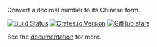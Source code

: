 Convert a decimal number to its Chinese form.

[![Build Status](https://travis-ci.org/lilydjwg/chinese-num.svg)](https://travis-ci.org/lilydjwg/chinese-num)
[![Crates.io Version](https://img.shields.io/crates/v/chinese-num.svg)](https://crates.io/crates/chinese-num)
[![GitHub stars](https://img.shields.io/github/stars/lilydjwg/chinese-num.svg?style=social&label=Star)](https://github.com/lilydjwg/chinese-num)

See the [documentation](https://lilydjwg.github.io/chinese-num) for more.
